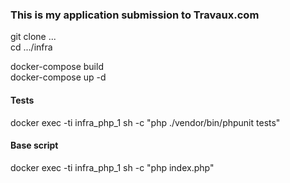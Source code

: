 ### This is my application submission to Travaux.com

git clone ... \
cd .../infra

docker-compose build \
docker-compose up -d

#### Tests
docker exec -ti infra_php_1 sh -c "php ./vendor/bin/phpunit tests"

#### Base script
docker exec -ti infra_php_1 sh -c "php index.php"